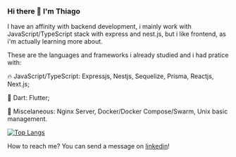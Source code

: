 ### Hi there 👋 I'm Thiago

I have an affinity with backend development, i mainly work with JavaScript/TypeScript stack with express and nest.js, but i like frontend, as i'm actually learning more about.

These are the languages and frameworks i already studied and i had pratice with:

:fire: JavaScript/TypeScript: Expressjs, Nestjs, Sequelize, Prisma, Reactjs, Next.js;

:baby: Dart: Flutter;

:telescope: Miscelaneous: Nginx Server, Docker/Docker Compose/Swarm, Unix basic management.

[![Top Langs](https://github-readme-stats.vercel.app/api/top-langs/?username=ThiagoHenriqueFP&layout=compact&hide=handlebars,cmake&theme=radical)](https://github.com/anuragha)

How to reach me? You can send a message on [linkedin](https://www.linkedin.com/in/thiagohfpereira/)!
